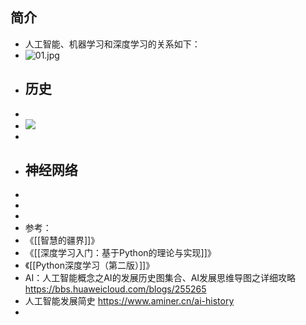 ## 简介
- 人工智能、机器学习和深度学习的关系如下：
- ![01.jpg](https://bbs-img.huaweicloud.com/data/forums/attachment/forum/202107/31/233527tvwlky1xtuuak0eg.jpg)
- ## 历史
-
- ![](https://img-blog.csdnimg.cn/20190705144238504.jpg?x-oss-process=image/watermark,type_ZmFuZ3poZW5naGVpdGk,shadow_10,text_aHR0cHM6Ly95dW55YW5pdS5ibG9nLmNzZG4ubmV0,size_16,color_FFFFFF,t_70)
-
- ## 神经网络
-
-
-
- 参考：
- 《[[智慧的疆界]]》
- 《[[深度学习入门：基于Python的理论与实现]]》
- 《[[Python深度学习（第二版）]]》
- AI：人工智能概念之AI的发展历史图集合、AI发展思维导图之详细攻略 https://bbs.huaweicloud.com/blogs/255265
- 人工智能发展简史 https://www.aminer.cn/ai-history
-